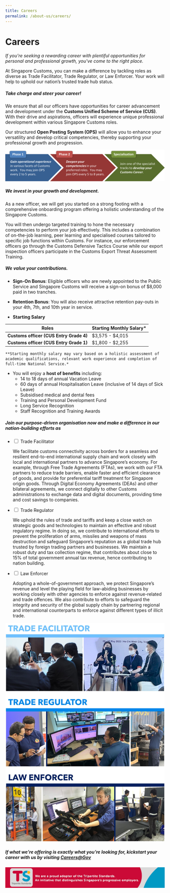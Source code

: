 ```yaml
---
title: Careers
permalink: /about-us/careers/
---
```

# Careers
*If you're seeking a rewarding career with plentiful opportunities for personal and professional growth, you've come to the right place.*

At Singapore Customs, you can make a difference by tackling roles as diverse as Trade Facilitator, Trade Regulator, or Law Enforcer. Your work will help to uphold our nation’s trusted trade hub status.

##### **Take charge and steer your career!**
We ensure that all our officers have opportunities for career advancement and development under the **Customs Unified Scheme of Service (CUS)**. With their drive and aspirations, officers will experience unique professional development within various Singapore Customs roles.

Our structured **Open Posting System (OPS)** will allow you to enhance your versatility and develop critical competencies, thereby supporting your professional growth and progression.

![OPS](/images/ops%20(1).png)


##### **We invest in your growth and development.**
As a new officer, we will get you started on a strong footing with a comprehensive onboarding program offering a holistic understanding of the Singapore Customs. 

You will then undergo targeted training to hone the necessary competencies to perform your job effectively. This includes a combination of on-the-job learning, peer learning and specialised courses tailored to specific job functions within Customs. For instance, our enforcement officers go through the Customs Defensive Tactics Course while our export inspection officers participate in the Customs Export Threat Assessment Training.

##### **We value your contributions.**
* **Sign-On Bonus**: Eligible officers who are newly appointed to the Public Service and Singapore Customs will receive a sign-on bonus of $8,000 paid in two tranches.

* **Retention Bonus**: You will also receive attractive retention pay-outs in your 4th, 7th, and 10th year in service.

* **Starting Salary**

| Roles | Starting Monthly Salary*| 
| -------- | -------- | 
| **Customs officer (CUS Entry Grade 4)**| $3,575 - $4,015|
|**Customs officer (CUS Entry Grade 1)**| $1,800 - $2,255|

	**Starting monthly salary may vary based on a holistic assessment of academic qualifications, relevant work experience and completion of full-time National Service.*

* You will enjoy a **host of benefits** including:
	* 14 to 18 days of annual Vacation Leave
	* 60 days of annual Hospitalisation Leave (inclusive of 14 days of Sick Leave)
	* Subsidised medical and dental fees
	* Training and Personal Development Fund 
	* Long Service Recognition
	* Staff Recognition and Training Awards

##### **Join our purpose-driven organisation now and make a difference in our nation-building efforts as**

<ul class="jekyllcodex_accordion">
  <li>
    <input id="accordion1" type="checkbox">
    <label for="accordion1">Trade Facilitator</label>
    <div>
      <p>We facilitate customs connectivity across borders for a seamless and resilient end-to-end international supply chain and work closely with local and international partners to advance Singapore’s economy. For example, through Free Trade Agreements (FTAs), we work with our FTA partners to reduce trade barriers, enable faster and efficient clearance of goods, and provide for preferential tariff treatment for Singapore origin goods. Through Digital Economy Agreements (DEAs) and other bilateral agreements, we connect digitally to other Customs administrations to exchange data and digital documents, providing time and cost savings to companies.</p>
    </div>
                </li> 
  <li>
    <input id="accordion2" type="checkbox">
    <label for="accordion2">Trade Regulator</label>
    <div>
      <p>We uphold the rules of trade and tariffs and keep a close watch on strategic goods and technologies to maintain an effective and robust regulatory regime. In doing so, we contribute to international efforts to prevent the proliferation of arms, missiles and weapons of mass destruction and safeguard Singapore’s reputation as a global trade hub trusted by foreign trading partners and businesses. We maintain a robust duty and tax collection regime, that contributes about close to 15% of total government annual tax revenue, hence contributing to nation building.</p>
    </div>
                </li> 
  <li>
    <input id="accordion3" type="checkbox">
    <label for="accordion3">Law Enforcer</label>
    <div>
      <p>Adopting a whole-of-government approach, we protect Singapore’s revenue and level the playing field for law-abiding businesses by working closely with other agencies to enforce against revenue-related and trade offences. We also contribute to efforts to safeguard the integrity and security of the global supply chain by partnering regional and international counterparts to enforce against different types of illicit trade.</p>
    </div>
                </li> 
</ul>
	
![Customs Roles](/images/careers/2022-10%20Customs%20Roles.jpg)
##### **If what we’re offering is exactly what you’re looking for, kickstart your career with us by visiting [Careers@Gov](https://www.careers.hrp.gov.sg/sap/bc/ui5_ui5/sap/ZGERCFA004/index.html)**

![Email Signature](/images/careers/TS%20Email%20Signature%20Final.jpg)
